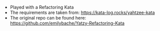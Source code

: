 - Played with a Refactoring Kata
- The requirements are taken from: https://kata-log.rocks/yahtzee-kata
- The original repo can be found here: https://github.com/emilybache/Yatzy-Refactoring-Kata